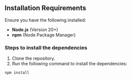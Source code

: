 
## Installation Requirements 
Ensure you have the following installed: 
- **Node.js** (Version 20+) 
- **npm** (Node Package Manager) 
### Steps to install the dependencies 
1. Clone the repository. 
2. Run the following command to install the dependencies: 
```bash 
npm install